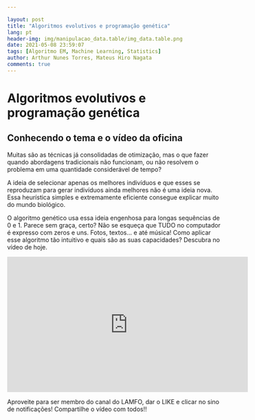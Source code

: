 ```yaml
---

layout: post
title: "Algoritmos evolutivos e programação genética"
lang: pt
header-img: img/manipulacao_data.table/img_data.table.png
date: 2021-05-08 23:59:07
tags: [Algoritmo EM, Machine Learning, Statistics]
author: Arthur Nunes Torres, Mateus Hiro Nagata
comments: true
---
```


# Algoritmos evolutivos e programação genética

## Conhecendo o tema e o vídeo da oficina

Muitas são as técnicas já consolidadas de otimização, mas o que fazer quando abordagens tradicionais não funcionam, ou não resolvem o problema em uma quantidade considerável de tempo?

A ideia de selecionar apenas os melhores indivíduos e que esses se reproduzam para gerar indivíduos ainda melhores não é uma ideia nova. Essa heurística simples e extremamente eficiente consegue explicar muito do mundo biológico.

O algoritmo genético usa essa ideia engenhosa para longas sequências de 0 e 1. Parece sem graça, certo? Não se esqueça que TUDO no computador é expresso com zeros e uns. Fotos, textos... e até música! Como aplicar esse algoritmo tão intuitivo e quais são as suas capacidades? Descubra no vídeo de hoje.

<iframe width="560" height="315" src="https://www.youtube.com/embed/4A3dxRY-hG8" title="YouTube video player" frameborder="0" allow="accelerometer; autoplay; clipboard-write; encrypted-media; gyroscope; picture-in-picture" allowfullscreen></iframe>

Aproveite para ser membro do canal do LAMFO, dar o LIKE e clicar no sino de notificações!  Compartilhe o vídeo com todos!!
